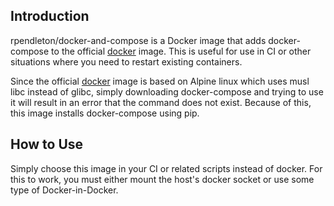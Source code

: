 ## Introduction

rpendleton/docker-and-compose is a Docker image that adds docker-compose to the
official [docker][1] image. This is useful for use in CI or other situations
where you need to restart existing containers.

Since the official [docker][1] image is based on Alpine linux which uses musl
libc instead of glibc, simply downloading docker-compose and trying to use it
will result in an error that the command does not exist. Because of this, this
image installs docker-compose using pip.

## How to Use

Simply choose this image in your CI or related scripts instead of docker. For
this to work, you must either mount the host's docker socket or use some type of
Docker-in-Docker.

[1]: https://hub.docker.com/_/docker/
